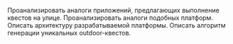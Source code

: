 ﻿Проанализировать аналоги приложений, предлагающих выполнение квестов на улице.
Проанализировать аналоги подобных платформ.
Описать архитектуру разрабатываемой платформы.
Описать алгоритм генерации уникальных outdoor-квестов.